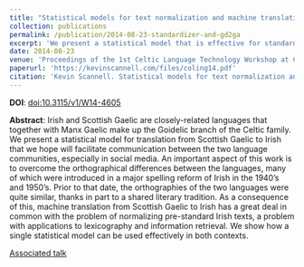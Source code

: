 ```yaml
---
title: "Statistical models for text normalization and machine translation"
collection: publications
permalink: /publication/2014-08-23-standardizer-and-gd2ga
excerpt: 'We present a statistical model that is effective for standardization of Irish texts, as well as translation from Scottish Gaelic to Irish.'
date: 2014-08-23
venue: 'Proceedings of the 1st Celtic Language Technology Workshop at COLING 2014'
paperurl: 'https://kevinscannell.com/files/coling14.pdf'
citation: 'Kevin Scannell. Statistical models for text normalization and machine translation. In <i>Proceedings of the First Celtic Language Technology Workshop</i>, pages 33–40, Dublin, Ireland, 2014. Association for Computational Linguistics and Dublin City University.'
---
```


**DOI**: [doi:10.3115/v1/W14-4605](http://dx.doi.org/10.3115/v1/W14-4605)

**Abstract**: Irish and Scottish Gaelic are closely-related languages that together with Manx Gaelic make up the Goidelic branch of the Celtic family. We present a statistical model for translation from Scottish Gaelic to Irish that we hope will facilitate communication between the two language communities, especially in social media. An important aspect of this work is to overcome the orthographical differences between the languages, many of which were introduced in a major spelling reform of Irish in the 1940’s and 1950’s. Prior to that date, the orthographies of the two languages were quite similar, thanks in part to a shared literary tradition. As a consequence of this, machine translation from Scottish Gaelic to Irish has a great deal in common with the problem of normalizing pre-standard Irish texts, a problem with applications to lexicography and information retrieval. We show how a single statistical model can be used effectively in both contexts.

[Associated talk](/talks/2014-08-23a-talk)
